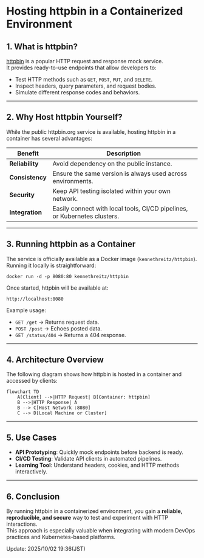 # Hosting httpbin in a Containerized Environment

## 1. What is httpbin?
[httpbin](https://httpbin.org) is a popular HTTP request and response mock service.  
It provides ready-to-use endpoints that allow developers to:
- Test HTTP methods such as `GET`, `POST`, `PUT`, and `DELETE`.
- Inspect headers, query parameters, and request bodies.
- Simulate different response codes and behaviors.

---

## 2. Why Host httpbin Yourself?
While the public httpbin.org service is available, hosting httpbin in a container has several advantages:

| Benefit         | Description                                                                 |
|-----------------|-----------------------------------------------------------------------------|
| **Reliability** | Avoid dependency on the public instance.                                   |
| **Consistency** | Ensure the same version is always used across environments.                |
| **Security**    | Keep API testing isolated within your own network.                         |
| **Integration** | Easily connect with local tools, CI/CD pipelines, or Kubernetes clusters.  |

---

## 3. Running httpbin as a Container
The service is officially available as a Docker image (`kennethreitz/httpbin`).  
Running it locally is straightforward:

    docker run -d -p 8080:80 kennethreitz/httpbin

Once started, httpbin will be available at:

    http://localhost:8080

Example usage:
- `GET /get` → Returns request data.
- `POST /post` → Echoes posted data.
- `GET /status/404` → Returns a 404 response.

---

## 4. Architecture Overview
The following diagram shows how httpbin is hosted in a container and accessed by clients:

```mermaid
flowchart TD
    A[Client] -->|HTTP Request| B[Container: httpbin]
    B -->|HTTP Response| A
    B --> C[Host Network :8080]
    C --> D[Local Machine or Cluster]
```

---

## 5. Use Cases
- **API Prototyping**: Quickly mock endpoints before backend is ready.  
- **CI/CD Testing**: Validate API clients in automated pipelines.  
- **Learning Tool**: Understand headers, cookies, and HTTP methods interactively.  

---

## 6. Conclusion
By running httpbin in a containerized environment, you gain a **reliable, reproducible, and secure** way to test and experiment with HTTP interactions.  
This approach is especially valuable when integrating with modern DevOps practices and Kubernetes-based platforms.

Update: 2025/10/02 19:36(JST)